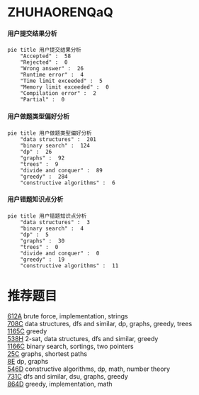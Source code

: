 # ZHUHAORENQaQ

<!-- tabs:start -->



#### **用户提交结果分析**

```mermaid
pie title 用户提交结果分析
    "Accepted" :  58
    "Rejected" :  0
    "Wrong answer" :  26
    "Runtime error" :  4
    "Time limit exceeded" :  5
    "Memory limit exceeded" :  0
    "Compilation error" :  2
    "Partial" :  0
```

#### **用户做题类型偏好分析**

```mermaid
pie title 用户做题类型偏好分析
    "data structures" :  201
    "binary search" :  124
    "dp" :  26
    "graphs" :  92
    "trees" :  9
    "divide and conquer" :  89
    "greedy" :  284
    "constructive algorithms" :  6
```
#### **用户错题知识点分析**

```mermaid
pie title 用户错题知识点分析
    "data structures" :  3
    "binary search" :  4
    "dp" :  5
    "graphs" :  30
    "trees" :  0
    "divide and conquer" :  0
    "greedy" :  19
    "constructive algorithms" :  11
```



<!-- tabs:end -->
# 推荐题目
[612A](https://codeforces.com/contest/612/problem/A)		brute force,
                        implementation,
                        strings		  
[708C](https://codeforces.com/contest/708/problem/C)		data structures,
                        dfs and similar,
                        dp,
                        graphs,
                        greedy,
                        trees		  
[1165C](https://codeforces.com/contest/1165/problem/C)		greedy		  
[538H](https://codeforces.com/contest/538/problem/H)		2-sat,
                        data structures,
                        dfs and similar,
                        greedy		  
[1166C](https://codeforces.com/contest/1166/problem/C)		binary search,
                        sortings,
                        two pointers		  
[25C](https://codeforces.com/contest/25/problem/C)		graphs,
                        shortest paths		  
[8E](https://codeforces.com/contest/8/problem/E)		dp,
                        graphs		  
[546D](https://codeforces.com/contest/546/problem/D)		constructive algorithms,
                        dp,
                        math,
                        number theory		  
[731C](https://codeforces.com/contest/731/problem/C)		dfs and similar,
                        dsu,
                        graphs,
                        greedy		  
[864D](https://codeforces.com/contest/864/problem/D)		greedy,
                        implementation,
                        math		  
